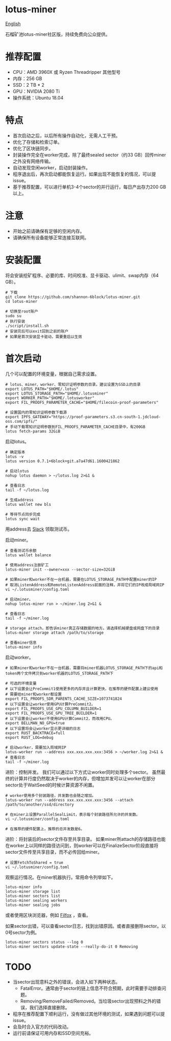 # lotus-miner
[English](README_en.md)

石榴矿池lotus-miner社区版，持续免费向公众提供。

# 推荐配置
* CPU：AMD 3960X 或 Ryzen Threadripper 其他型号
* 内存：256 GB
* SSD：2 TB * 2
* GPU：NVIDIA 2080 Ti
* 操作系统：Ubuntu 18.04

# 特点
* 首次启动之后，以后所有操作自动化，无需人工干预。
* 优化了存储和检索订单。
* 优化了区块链同步。
* 封装操作完全在worker完成，除了最终sealed sector（约33 GB）回传miner之外没有网络传输。
* 自动发现空闲worker，启动封装操作。
* 程序退出后，再次启动都能恢复运行。如果出现不能恢复的情况，可以提issue。
* 基于推荐配置，可以进行单机3-4个sector的并行运行，每日产出存力200 GB以上。

# 注意
* 开始之前请确保有足够的空闲内存。
* 请确保所有设备能够正常连接互联网。

# 安装配置
将会安装挖矿程序、必要的库、时间校准、显卡驱动、ulimit、swap内存（64 GB）。
```
# 下载
git clone https://github.com/shannon-6block/lotus-miner.git
cd lotus-miner

# 切换至root账户
sudo su
# 执行安装
./script/install.sh
# 安装完后可以exit回到之前的账户
# 如果是首次安装显卡驱动，需要重启以生效
```

# 首次启动
几个可以配置的环境变量，根据自己需求设置。
```
# lotus、miner、worker、零知识证明参数的目录。建议设置为SSD上的目录
export LOTUS_PATH="$HOME/.lotus"
export LOTUS_STORAGE_PATH="$HOME/.lotusminer"
export WORKER_PATH="$HOME/.lotusworker"
export FIL_PROOFS_PARAMETER_CACHE="$HOME/filecoin-proof-parameters"

# 设置国内的零知识证明参数下载源
export IPFS_GATEWAY="https://proof-parameters.s3.cn-south-1.jdcloud-oss.com/ipfs/"
# 手动下载零知识证明参数到FIL_PROOFS_PARAMETER_CACHE目录中，有200GB
lotus fetch-params 32GiB
```

启动lotus。
```
# 确定版本
lotus -v
lotus version 0.7.1+6block+git.a7a47d61.1600421862

# 启动lotus
nohup lotus daemon > ~/lotus.log 2>&1 &

# 查看日志
tail -f ~/lotus.log

# 生成address
lotus wallet new bls

# 等待节点同步完成
lotus sync wait
```

用address去 [Slack](https://filecoinproject.slack.com/archives/C017CCH1MHB) 领取测试币。

启动miner。
```
# 查看测试币余额
lotus wallet balance

# 使用address注册矿工
lotus-miner init --owner=xxx --sector-size=32GiB

# 如果miner和worker不在一台机器，需要在LOTUS_STORAGE_PATH中配置miner的IP
# 取消ListenAddress和RemoteListenAddress前面的注释，并将它们的IP改成局域网IP
vi ~/.lotusminer/config.toml

# 启动miner。
nohup lotus-miner run > ~/miner.log 2>&1 &

# 查看日志
tail -f ~/miner.log

# storage attach，即告诉miner真正存储数据的地方。请选择机械硬盘或网盘下的目录
lotus-miner storage attach /path/to/storage

# 查看miner信息
lotus-miner info
```

启动worker。
```
# 如果miner和worker不在一台机器，需要将miner机器LOTUS_STORAGE_PATH下的api和token两个文件拷贝到worker机器的LOTUS_STORAGE_PATH下

# 可选的环境变量
# 以下设置会让PreCommit1使用更多的内存并且计算更快，在推荐的硬件配置上建议使用
# 需要给miner和worker都设置
export FIL_PROOFS_SDR_PARENTS_CACHE_SIZE=1073741824
# 以下设置会让worker使用GPU计算PreCommit2。
export FIL_PROOFS_USE_GPU_COLUMN_BUILDER=1
export FIL_PROOFS_USE_GPU_TREE_BUILDER=1
# 以下设置会让worker不使用GPU计算Commit2，而改用CPU。
export BELLMAN_NO_GPU=true
# 以下设置将会让worker显示更详细的日志
export RUST_BACKTRACE=full
export RUST_LOG=debug

# 启动worker，需要加入局域网IP
lotus-worker run --address xxx.xxx.xxx.xxx:3456 > ~/worker.log 2>&1 &
# 查看日志
tail -f ~/miner.log
```

进阶：控制并发。
我们可以通过以下方式让worker同时处理多个sector。
虽然最终的计算并行度仍然取决于worker的内存，但增加并发可以让worker在部分sector处于WaitSeed的时候计算资源不闲置。
```
# worker使用多个封装路径，并发数也会随之增加。
lotus-worker run --address xxx.xxx.xxx.xxx:3456 --attach /path/to/another/ssd/directory

# 在miner上设置ParallelSealLimit，表示每个封装路径所允许的并发数。
vi ~/.lotusminer/config.toml

# 在推荐的硬件配置上，推荐的总并发数是6。
```

进阶：将封装后的sector文件存至共享目录。
如果miner所attach的存储路径也能在worker上以同样的路径访问到，则worker可以在FinalizeSector阶段直接将sector文件传至共享目录，而不必传回给miner。
```
# 设置FetchToShared = true
vi ~/.lotusminer/config.toml
```

观察运行情况。在miner机器执行。常用命令列举如下。
```
lotus-miner info
lotus-miner storage list
lotus-miner sectors list
lotus-miner sealing workers
lotus-miner sealing jobs
```

或者使用区块浏览器，例如 [Filfox](https://calibration.filfox.io/) ，查看。

如果sector出错，可以查看sector日志，找到出错原因。或者直接删除sector。以0号sector为例。
```
lotus-miner sectors status --log 0
lotus-miner sectors update-state --really-do-it 0 Removing
```

# TODO
* 当sector出现意料之外的错误，会进入如下两种状态。
    * FatalError。通常由于sector的链上信息不符合预期，此时需要手动排查问题。
    * Removing/RemoveFailed/Removed。当垃圾sector出现预料之外的错误，我们选择直接删除。
* 程序在推荐配置下顺利运行，没有做过其他环境的测试，如果遇到问题可以提issue。
* 会及时合入官方的代码改动。
* 运行前请保证可用内存和SSD空间充裕。